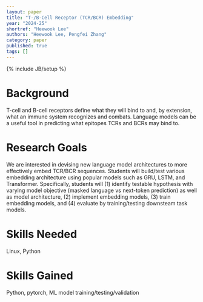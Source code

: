 ```yaml
---
layout: paper
title: "T-/B-Cell Receptor (TCR/BCR) Embedding"
year: "2024-25"
shortref: "Heewook Lee"
authors: "Heewook Lee, Pengfei Zhang"
category: paper
published: true
tags: []
---
```

{% include JB/setup %}

# Background

T-cell and B-cell receptors define what they will bind to and, by extension, what an immune system recognizes and combats.
Language models can be a useful tool in predicting what epitopes TCRs and BCRs may bind to.

# Research Goals

We are interested in devising new language model architectures to more effectively embed TCR/BCR sequences.
Students will build/test various embedding architecture using popular models such as GRU, LSTM, and Transformer.
Specifically, students will (1) identify testable hypothesis with varying model objective (masked language vs next-token prediction) as well as model architecture, (2) implement embedding models, (3) train embedding models, and (4) evaluate by training/testing downsteam task models.

# Skills Needed

Linux, Python

# Skills Gained

Python, pytorch, ML model training/testing/validation
